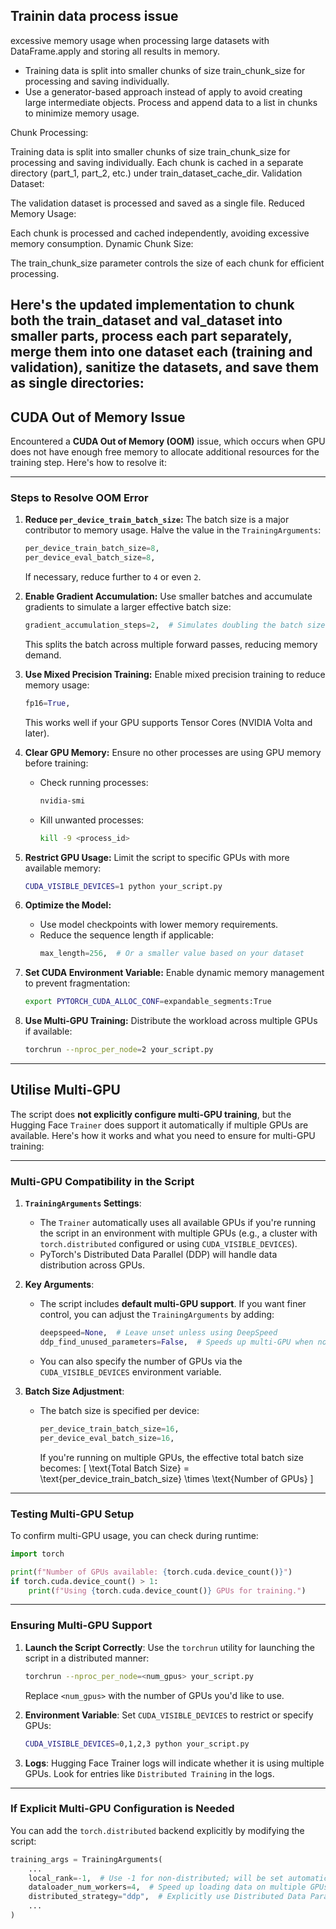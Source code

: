 ## Trainin data process issue
excessive memory usage when processing large datasets with DataFrame.apply and storing all results in memory. 
- Training data is split into smaller chunks of size train_chunk_size for processing and saving individually.
- Use a generator-based approach instead of apply to avoid creating large intermediate objects.
Process and append data to a list in chunks to minimize memory usage.

Chunk Processing:

Training data is split into smaller chunks of size train_chunk_size for processing and saving individually.
Each chunk is cached in a separate directory (part_1, part_2, etc.) under train_dataset_cache_dir.
Validation Dataset:

The validation dataset is processed and saved as a single file.
Reduced Memory Usage:

Each chunk is processed and cached independently, avoiding excessive memory consumption.
Dynamic Chunk Size:

The train_chunk_size parameter controls the size of each chunk for efficient processing.


Here's the updated implementation to chunk both the train_dataset and val_dataset into smaller parts, process each part separately, merge them into one dataset each (training and validation), sanitize the datasets, and save them as single directories:
---

## CUDA Out of Memory Issue 

Encountered a **CUDA Out of Memory (OOM)** issue, which occurs when GPU does not have enough free memory to allocate additional resources for the training step. Here's how to resolve it:

---

### **Steps to Resolve OOM Error**
1. **Reduce `per_device_train_batch_size`:**
   The batch size is a major contributor to memory usage. Halve the value in the `TrainingArguments`:
   ```python
   per_device_train_batch_size=8,
   per_device_eval_batch_size=8,
   ```
   If necessary, reduce further to `4` or even `2`.

2. **Enable Gradient Accumulation:**
   Use smaller batches and accumulate gradients to simulate a larger effective batch size:
   ```python
   gradient_accumulation_steps=2,  # Simulates doubling the batch size
   ```
   This splits the batch across multiple forward passes, reducing memory demand.

3. **Use Mixed Precision Training:**
   Enable mixed precision training to reduce memory usage:
   ```python
   fp16=True,
   ```
   This works well if your GPU supports Tensor Cores (NVIDIA Volta and later).

4. **Clear GPU Memory:**
   Ensure no other processes are using GPU memory before training:
   - Check running processes:
     ```bash
     nvidia-smi
     ```
   - Kill unwanted processes:
     ```bash
     kill -9 <process_id>
     ```

5. **Restrict GPU Usage:**
   Limit the script to specific GPUs with more available memory:
   ```bash
   CUDA_VISIBLE_DEVICES=1 python your_script.py
   ```

6. **Optimize the Model:**
   - Use model checkpoints with lower memory requirements.
   - Reduce the sequence length if applicable:
     ```python
     max_length=256,  # Or a smaller value based on your dataset
     ```

7. **Set CUDA Environment Variable:**
   Enable dynamic memory management to prevent fragmentation:
   ```bash
   export PYTORCH_CUDA_ALLOC_CONF=expandable_segments:True
   ```

8. **Use Multi-GPU Training:**
   Distribute the workload across multiple GPUs if available:
   ```bash
   torchrun --nproc_per_node=2 your_script.py
   ```

---



## Utilise Multi-GPU 

The script does **not explicitly configure multi-GPU training**, but the Hugging Face `Trainer` does support it automatically if multiple GPUs are available. Here's how it works and what you need to ensure for multi-GPU training:

---

### **Multi-GPU Compatibility in the Script**
1. **`TrainingArguments` Settings**:
   - The `Trainer` automatically uses all available GPUs if you're running the script in an environment with multiple GPUs (e.g., a cluster with `torch.distributed` configured or using `CUDA_VISIBLE_DEVICES`).
   - PyTorch's Distributed Data Parallel (DDP) will handle data distribution across GPUs.

2. **Key Arguments**:
   - The script includes **default multi-GPU support**. If you want finer control, you can adjust the `TrainingArguments` by adding:
     ```python
     deepspeed=None,  # Leave unset unless using DeepSpeed
     ddp_find_unused_parameters=False,  # Speeds up multi-GPU when not using all model parameters
     ```
   - You can also specify the number of GPUs via the `CUDA_VISIBLE_DEVICES` environment variable.

3. **Batch Size Adjustment**:
   - The batch size is specified per device:
     ```python
     per_device_train_batch_size=16,
     per_device_eval_batch_size=16,
     ```
     If you're running on multiple GPUs, the effective total batch size becomes:
     \[
     \text{Total Batch Size} = \text{per\_device\_train\_batch\_size} \times \text{Number of GPUs}
     \]

---

### **Testing Multi-GPU Setup**
To confirm multi-GPU usage, you can check during runtime:
```python
import torch

print(f"Number of GPUs available: {torch.cuda.device_count()}")
if torch.cuda.device_count() > 1:
    print(f"Using {torch.cuda.device_count()} GPUs for training.")
```

---

### **Ensuring Multi-GPU Support**
1. **Launch the Script Correctly**:
   Use the `torchrun` utility for launching the script in a distributed manner:
   ```bash
   torchrun --nproc_per_node=<num_gpus> your_script.py
   ```
   Replace `<num_gpus>` with the number of GPUs you'd like to use.

2. **Environment Variable**:
   Set `CUDA_VISIBLE_DEVICES` to restrict or specify GPUs:
   ```bash
   CUDA_VISIBLE_DEVICES=0,1,2,3 python your_script.py
   ```

3. **Logs**:
   Hugging Face Trainer logs will indicate whether it is using multiple GPUs. Look for entries like `Distributed Training` in the logs.

---

### **If Explicit Multi-GPU Configuration is Needed**
You can add the `torch.distributed` backend explicitly by modifying the script:
```python
training_args = TrainingArguments(
    ...
    local_rank=-1,  # Use -1 for non-distributed; will be set automatically by torchrun
    dataloader_num_workers=4,  # Speed up loading data on multiple GPUs
    distributed_strategy="ddp",  # Explicitly use Distributed Data Parallel
    ...
)
```

